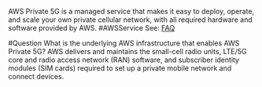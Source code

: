 AWS Private 5G is a managed service that makes it easy to deploy, operate, and scale your own private cellular network, with all required hardware and software provided by AWS. #AWSService See: [FAQ]( https://aws.amazon.com/private5g/faqs/)

#Question What is the underlying AWS infrastructure that enables AWS Private 5G?
AWS  delivers and maintains the small-cell radio units, LTE/5G core and radio access network (RAN) software, and subscriber identity modules (SIM cards) required to set up a private mobile network and connect devices.